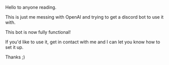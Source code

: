 Hello to anyone reading.

This is just me messing with OpenAI and trying to get a discord bot to use it with. 

This bot is now fully functional!

If you'd like to use it, get in contact with me and I can let you know how to set it up.

Thanks ;)

